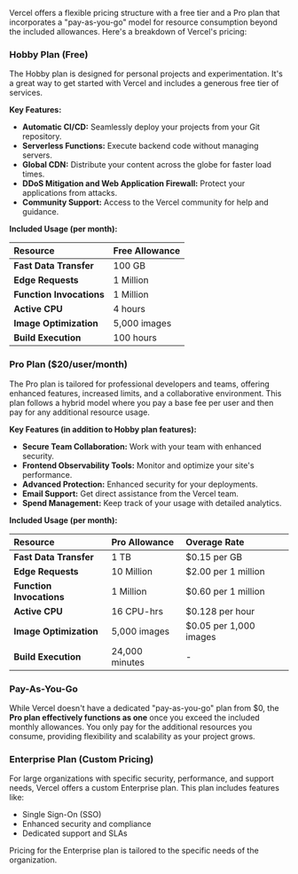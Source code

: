 Vercel offers a flexible pricing structure with a free tier and a Pro plan that incorporates a "pay-as-you-go" model for resource consumption beyond the included allowances. Here's a breakdown of Vercel's pricing:

### **Hobby Plan (Free)**

The Hobby plan is designed for personal projects and experimentation. It's a great way to get started with Vercel and includes a generous free tier of services.

**Key Features:**

* **Automatic CI/CD:** Seamlessly deploy your projects from your Git repository.
* **Serverless Functions:** Execute backend code without managing servers.
* **Global CDN:** Distribute your content across the globe for faster load times.
* **DDoS Mitigation and Web Application Firewall:** Protect your applications from attacks.
* **Community Support:** Access to the Vercel community for help and guidance.

**Included Usage (per month):**

| Resource | Free Allowance |
| :--- | :--- |
| **Fast Data Transfer** | 100 GB |
| **Edge Requests** | 1 Million |
| **Function Invocations** | 1 Million |
| **Active CPU** | 4 hours |
| **Image Optimization** | 5,000 images |
| **Build Execution** | 100 hours |

### **Pro Plan ($20/user/month)**

The Pro plan is tailored for professional developers and teams, offering enhanced features, increased limits, and a collaborative environment. This plan follows a hybrid model where you pay a base fee per user and then pay for any additional resource usage.

**Key Features (in addition to Hobby plan features):**

* **Secure Team Collaboration:** Work with your team with enhanced security.
* **Frontend Observability Tools:** Monitor and optimize your site's performance.
* **Advanced Protection:** Enhanced security for your deployments.
* **Email Support:** Get direct assistance from the Vercel team.
* **Spend Management:** Keep track of your usage with detailed analytics.

**Included Usage (per month):**

| Resource | Pro Allowance | Overage Rate |
| :--- | :--- | :--- |
| **Fast Data Transfer** | 1 TB | $0.15 per GB |
| **Edge Requests** | 10 Million | $2.00 per 1 million |
| **Function Invocations** | 1 Million | $0.60 per 1 million |
| **Active CPU** | 16 CPU-hrs | $0.128 per hour |
| **Image Optimization** | 5,000 images | $0.05 per 1,000 images |
| **Build Execution** | 24,000 minutes | - |

### **Pay-As-You-Go**

While Vercel doesn't have a dedicated "pay-as-you-go" plan from $0, the **Pro plan effectively functions as one** once you exceed the included monthly allowances. You only pay for the additional resources you consume, providing flexibility and scalability as your project grows.

### **Enterprise Plan (Custom Pricing)**

For large organizations with specific security, performance, and support needs, Vercel offers a custom Enterprise plan. This plan includes features like:

* Single Sign-On (SSO)
* Enhanced security and compliance
* Dedicated support and SLAs

Pricing for the Enterprise plan is tailored to the specific needs of the organization.